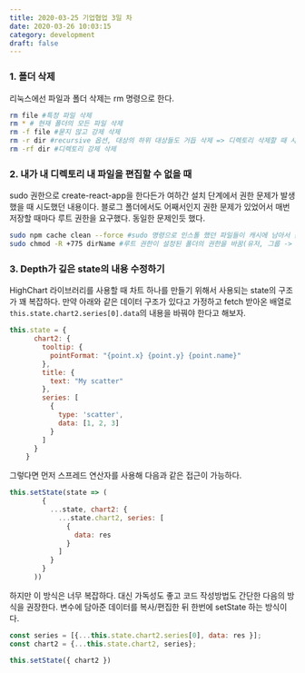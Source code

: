 ```yaml
---
title: 2020-03-25 기업협업 3일 차
date: 2020-03-26 10:03:15
category: development
draft: false
---
```


### 1. 폴더 삭제

리눅스에선 파일과 폴더 삭제는 rm 명령으로 한다.

```bash
rm file #특정 파일 삭제
rm * # 현재 폴더의 모든 파일 삭제
rm -f file #묻지 않고 강제 삭제
rm -r dir #recursive 옵션, 대상의 하위 대상들도 거듭 삭제 => 디렉토리 삭제할 때 사용
rm -rf dir #디렉토리 강제 삭제
```

### 2. 내가 내 디렉토리 내 파일을 편집할 수 없을 때

sudo 권한으로 create-react-app을 한다든가 여하간 설치 단계에서 권한 문제가 발생했을 때 시도했던 내용이다. 블로그 폴더에서도 어째서인지 권한 문제가 있었어서 매번 저장할 때마다 루트 권한을 요구했다. 동일한 문제인듯 했다.

```bash
sudo npm cache clean --force #sudo 명령으로 인스톨 했던 파일들이 캐시에 남아서 문제를 일으킬 때?
sudo chmod -R +775 dirName #루트 권한이 설정된 폴더의 권한을 바꿈(유저, 그룹 -> rwx, 나머지 -> rw-)
```

### 3. Depth가 깊은 state의 내용 수정하기

HighChart 라이브러리를 사용할 때 차트 하나를 만들기 위해서 사용되는 state의 구조가 꽤 복잡하다. 만약 아래와 같은 데이터 구조가 있다고 가정하고 fetch 받아온 배열로 ```this.state.chart2.series[0].data```의 내용을 바꿔야 한다고 해보자.

```jsx
this.state = {
      chart2: {
        tooltip: {
          pointFormat: "{point.x} {point.y} {point.name}"
        },
        title: {
          text: "My scatter"
        },
        series: [
          {
            type: 'scatter',
            data: [1, 2, 3]
          }
        ]
      }
    }
```

그렇다면 먼저 스프레드 연산자를 사용해 다음과 같은 접근이 가능하다.

```jsx
this.setState(state => (
        {
          ...state, chart2: {
            ...state.chart2, series: [
              {
                data: res
              }
            ]
          }
        }
      ))
```

하지만 이 방식은 너무 복잡하다. 대신 가독성도 좋고 코드 작성방법도 간단한 다음의 방식을 권장한다. 변수에 담아준 데이터를 복사/편집한 뒤 한번에 setState 하는 방식이다.

```jsx
const series = [{...this.state.chart2.series[0], data: res }];
const chart2 = {...this.state.chart2, series};

this.setState({ chart2 })
```